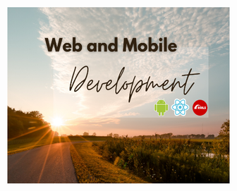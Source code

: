 <img src="https://github.com/Adyson-Lima/Adyson-Lima/blob/main/Full(1).png?raw=true" width="845" height="400">

